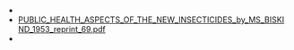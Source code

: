 -
- [PUBLIC_HEALTH_ASPECTS_OF_THE_NEW_INSECTICIDES_by_MS_BISKIND_1953_reprint_69.pdf](https://www.seleneriverpress.com/images/pdfs/PUBLIC_HEALTH_ASPECTS_OF_THE_NEW_INSECTICIDES_by_MS_BISKIND_1953_reprint_69.pdf)
-